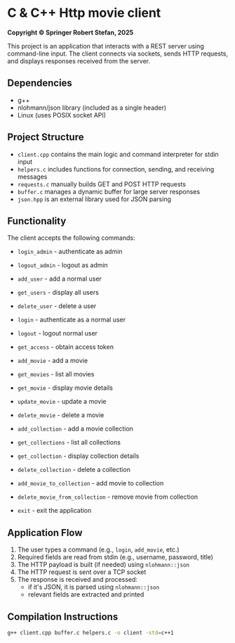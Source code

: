 # C & C++ Http movie client

**Copyright © Springer Robert Stefan, 2025**

This project is an application that interacts with a REST server using
command-line input. The client connects via sockets, sends HTTP requests, and
displays responses received from the server.

## Dependencies

- g++
- nlohmann/json library (included as a single header)
- Linux (uses POSIX socket API)

## Project Structure

- `client.cpp` contains the main logic and command interpreter for stdin input
- `helpers.c` includes functions for connection, sending, and receiving messages
- `requests.c` manually builds GET and POST HTTP requests
- `buffer.c` manages a dynamic buffer for large server responses
- `json.hpp` is an external library used for JSON parsing

## Functionality

The client accepts the following commands:

- `login_admin` - authenticate as admin
- `logout_admin` - logout as admin
- `add_user` - add a normal user
- `get_users` - display all users
- `delete_user` - delete a user

- `login` - authenticate as a normal user
- `logout` - logout normal user
- `get_access` - obtain access token

- `add_movie` - add a movie
- `get_movies` - list all movies
- `get_movie` - display movie details
- `update_movie` - update a movie
- `delete_movie` - delete a movie

- `add_collection` - add a movie collection
- `get_collections` - list all collections
- `get_collection` - display collection details
- `delete_collection` - delete a collection
- `add_movie_to_collection` - add movie to collection
- `delete_movie_from_collection` - remove movie from collection

- `exit` - exit the application

## Application Flow

1. The user types a command (e.g., `login`, `add_movie`, etc.)
2. Required fields are read from stdin (e.g., username, password, title)
3. The HTTP payload is built (if needed) using `nlohmann::json`
4. The HTTP request is sent over a TCP socket
5. The response is received and processed:
   - if it's JSON, it is parsed using `nlohmann::json`
   - relevant fields are extracted and printed

## Compilation Instructions

```bash
g++ client.cpp buffer.c helpers.c -o client -std=c++1

